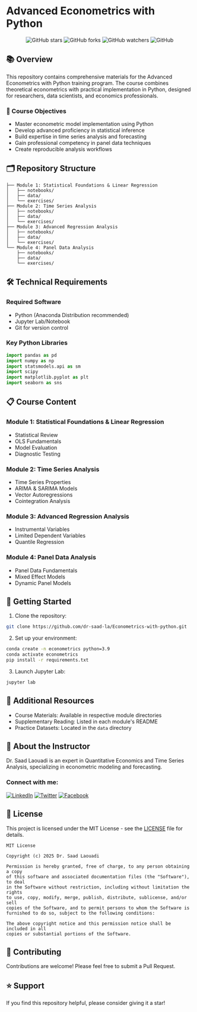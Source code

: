 # Advanced Econometrics with Python

<div align="center">

![GitHub stars](https://img.shields.io/github/stars/dr-saad-la/Econometrics-with-python?style=social)
![GitHub forks](https://img.shields.io/github/forks/dr-saad-la/Econometrics-with-python?style=social)
![GitHub watchers](https://img.shields.io/github/watchers/dr-saad-la/Econometrics-with-python?style=social)
![GitHub](https://img.shields.io/github/license/dr-saad-la/Econometrics-with-python)

</div>

## 📚 Overview

This repository contains comprehensive materials for the Advanced Econometrics with Python training program. The course combines theoretical econometrics with practical implementation in Python, designed for researchers, data scientists, and economics professionals.

### 🎯 Course Objectives

- Master econometric model implementation using Python
- Develop advanced proficiency in statistical inference
- Build expertise in time series analysis and forecasting
- Gain professional competency in panel data techniques
- Create reproducible analysis workflows

## 🗂️ Repository Structure

```
├── Module 1: Statistical Foundations & Linear Regression
│   ├── notebooks/
│   ├── data/
│   └── exercises/
├── Module 2: Time Series Analysis
│   ├── notebooks/
│   ├── data/
│   └── exercises/
├── Module 3: Advanced Regression Analysis
│   ├── notebooks/
│   ├── data/
│   └── exercises/
└── Module 4: Panel Data Analysis
    ├── notebooks/
    ├── data/
    └── exercises/
```

## 🛠️ Technical Requirements

### Required Software
- Python (Anaconda Distribution recommended)
- Jupyter Lab/Notebook
- Git for version control

### Key Python Libraries
```python
import pandas as pd
import numpy as np
import statsmodels.api as sm
import scipy
import matplotlib.pyplot as plt
import seaborn as sns
```

## 📋 Course Content

### Module 1: Statistical Foundations & Linear Regression
- Statistical Review
- OLS Fundamentals
- Model Evaluation
- Diagnostic Testing

### Module 2: Time Series Analysis
- Time Series Properties
- ARIMA & SARIMA Models
- Vector Autoregressions
- Cointegration Analysis

### Module 3: Advanced Regression Analysis
- Instrumental Variables
- Limited Dependent Variables
- Quantile Regression

### Module 4: Panel Data Analysis
- Panel Data Fundamentals
- Mixed Effect Models
- Dynamic Panel Models

## 🚀 Getting Started

1. Clone the repository:
```bash
git clone https://github.com/dr-saad-la/Econometrics-with-python.git
```

2. Set up your environment:
```bash
conda create -n econometrics python=3.9
conda activate econometrics
pip install -r requirements.txt
```

3. Launch Jupyter Lab:
```bash
jupyter lab
```

## 📖 Additional Resources

- Course Materials: Available in respective module directories
- Supplementary Reading: Listed in each module's README
- Practice Datasets: Located in the `data` directory

## 👤 About the Instructor

Dr. Saad Laouadi is an expert in Quantitative Economics and Time Series Analysis, specializing in econometric modeling and forecasting.

### Connect with me:
[![LinkedIn](https://img.shields.io/badge/LinkedIn-0077B5?style=for-the-badge&logo=linkedin&logoColor=white)](https://www.linkedin.com/in/saad-loauadi)
[![Twitter](https://img.shields.io/badge/Twitter-1DA1F2?style=for-the-badge&logo=twitter&logoColor=white)](https://twitter.com/DrSaadLa)
[![Facebook](https://img.shields.io/badge/Facebook-1877F2?style=for-the-badge&logo=facebook&logoColor=white)](https://facebook.com/DrSaadLaouadi)

## 📄 License

This project is licensed under the MIT License - see the [LICENSE](LICENSE) file for details.

```
MIT License

Copyright (c) 2025 Dr. Saad Laouadi

Permission is hereby granted, free of charge, to any person obtaining a copy
of this software and associated documentation files (the "Software"), to deal
in the Software without restriction, including without limitation the rights
to use, copy, modify, merge, publish, distribute, sublicense, and/or sell
copies of the Software, and to permit persons to whom the Software is
furnished to do so, subject to the following conditions:

The above copyright notice and this permission notice shall be included in all
copies or substantial portions of the Software.
```

## 🤝 Contributing

Contributions are welcome! Please feel free to submit a Pull Request.

## ⭐ Support

If you find this repository helpful, please consider giving it a star!
